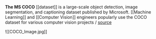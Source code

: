 **The MS COCO** [[dataset]] is a large-scale object detection, image segmentation, and captioning dataset published by Microsoft. [[Machine Learning]] and [[Computer Vision]] engineers popularly use the COCO dataset for various computer vision projects / [source](https://cocodataset.org)


![[COCO_Image.jpg]]